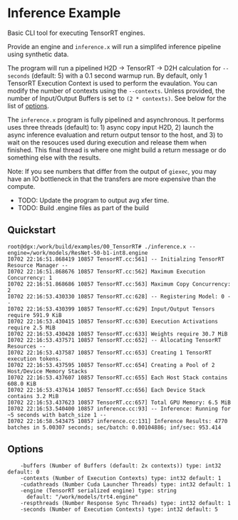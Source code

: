 # Inference Example

Basic CLI tool for executing TensorRT engines.

Provide an engine and `inference.x` will run a simplifed inference pipeline using synthetic data.

The program will run a pipelined H2D -> TensorRT -> D2H calculation for `--seconds` (default: 5) with a
0.1 second warmup run. By default, only 1 TensorRT Execution Context is used to perform the evaulation.
You can modify the number of contexts using the `--contexts`. Unless provided, the number of Input/Output
Buffers is set to `(2 * contexts)`.  See below for the list of [options](#options).

The `inference.x` program is fully pipelined and asynchronous.  It performs uses three threads (default)
to: 1) async copy input H2D, 2) launch the async inference evaluation and return output tensor to the host,
and 3) to wait on the resouces used during execution and release them when finished.  This final thread is
where one might build a return message or do something else with the results.

Note: If you see numbers that differ from the output of `giexec`, you may have an IO bottleneck in that 
the transfers are more expensive than the compute.

 * TODO: Update the program to output avg xfer time.
 * TODO: Build .engine files as part of the build

## Quickstart

```
root@dgx:/work/build/examples/00_TensorRT# ./inference.x --engine=/work/models/ResNet-50-b1-int8.engine
I0702 22:16:51.868419 10857 TensorRT.cc:561] -- Initialzing TensorRT Resource Manager --
I0702 22:16:51.868676 10857 TensorRT.cc:562] Maximum Execution Concurrency: 1
I0702 22:16:51.868686 10857 TensorRT.cc:563] Maximum Copy Concurrency: 2
I0702 22:16:53.430330 10857 TensorRT.cc:628] -- Registering Model: 0 --
I0702 22:16:53.430399 10857 TensorRT.cc:629] Input/Output Tensors require 591.9 KiB
I0702 22:16:53.430415 10857 TensorRT.cc:630] Execution Activations require 2.5 MiB
I0702 22:16:53.430428 10857 TensorRT.cc:633] Weights require 30.7 MiB
I0702 22:16:53.437571 10857 TensorRT.cc:652] -- Allocating TensorRT Resources --
I0702 22:16:53.437587 10857 TensorRT.cc:653] Creating 1 TensorRT execution tokens.
I0702 22:16:53.437595 10857 TensorRT.cc:654] Creating a Pool of 2 Host/Device Memory Stacks
I0702 22:16:53.437607 10857 TensorRT.cc:655] Each Host Stack contains 608.0 KiB
I0702 22:16:53.437614 10857 TensorRT.cc:656] Each Device Stack contains 3.2 MiB
I0702 22:16:53.437623 10857 TensorRT.cc:657] Total GPU Memory: 6.5 MiB
I0702 22:16:53.540400 10857 inference.cc:93] -- Inference: Running for ~5 seconds with batch_size 1 --
I0702 22:16:58.543475 10857 inference.cc:131] Inference Results: 4770 batches in 5.00307 seconds; sec/batch: 0.00104886; inf/sec: 953.414
```

## Options
```
    -buffers (Number of Buffers (default: 2x contexts)) type: int32 default: 0
    -contexts (Number of Execution Contexts) type: int32 default: 1
    -cudathreads (Number Cuda Launcher Threads) type: int32 default: 1
    -engine (TensorRT serialized engine) type: string
      default: "/work/models/trt4.engine"
    -respthreads (Number Response Sync Threads) type: int32 default: 1
    -seconds (Number of Execution Contexts) type: int32 default: 5
```


